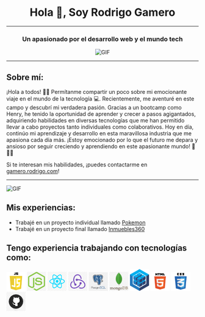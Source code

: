 <!DOCTYPE html>
<html>
<body>
  <h1 style="text-align: center;">Hola 👋, Soy Rodrigo Gamero</h1>
  <hr>
  <h3 style="text-align: center;">Un apasionado por el desarrollo web y el mundo tech</h3>
  <p style="text-align: center;">
    <img src="giphy.gif" alt="GIF">
  </p>
  <hr>

  <h2>Sobre mí:</h2>
  <p>
    ¡Hola a todos! 🫶🏻 Permítanme compartir un poco sobre mi emocionante viaje en el mundo de la tecnología 💻. Recientemente, me aventuré en este campo y descubrí mi verdadera pasión. Gracias a un bootcamp como Henry, he tenido la oportunidad de aprender y crecer a pasos agigantados, adquiriendo habilidades en diversas tecnologías que me han permitido llevar a cabo proyectos tanto individuales como colaborativos. Hoy en día, continúo mi aprendizaje y desarrollo en esta maravillosa industria que me apasiona cada día más. ¡Estoy emocionado por lo que el futuro me depara y ansioso por seguir creciendo y aprendiendo en este apasionante mundo! 🚀🚀🚀
  </p>
  <p>Si te interesan mis habilidades, ¡puedes contactarme en <a href="gamero.rodrigo.com">gamero.rodrigo.com</a>!</p>
  <hr>
  <p>
    <img src="coding.gif" alt="GIF">
  </p>

  <h2>Mis experiencias:</h2>
  <ul>
    <li>Trabajé en un proyecto individual llamado <a href="https://github.com/Regameroh87/Pokemon-PI">Pokemon</a></li>
    <li>Trabajé en un proyecto final llamado <a href="https://github.com/joaBotto/proyectofinal">Inmuebles360</a></li>
  </ul>

  <h2>Tengo experiencia trabajando con tecnologías como:</h2>
  <p>
    <img src="javascript.png" alt="JavaScript" width="50">
    <img src="nodejs.png" alt="Node.js" width="50">
    <img src="react.png" alt="React" width="50">
    <img src="redux.png" alt="Redux" width="50">
    <img src="postgresSQL.png" alt="PostgreSQL" width="50">
    <img src="mongoDB.jpeg" alt="MongoDB" width="50">
    <img src="sequelize.png" alt="Sequelize" width="50">
    <img src="html.png" alt="HTML" width="50">
    <img src="css.png" alt="CSS" width="50">
    <img src="github.png" alt="GitHub" width="50">
  </p>
</body>
</html>

